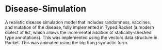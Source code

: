 # Disease-Simulation
A realistic disease simulation model that includes randomness, vaccines, and mutation of the disease, fully implemented in Typed Racket (a modern dialect of list, which allows the incremental addition of statically-checked type annotations). This was implemented using the vectors data structure in Racket. This was animated using the big bang syntactic form.
